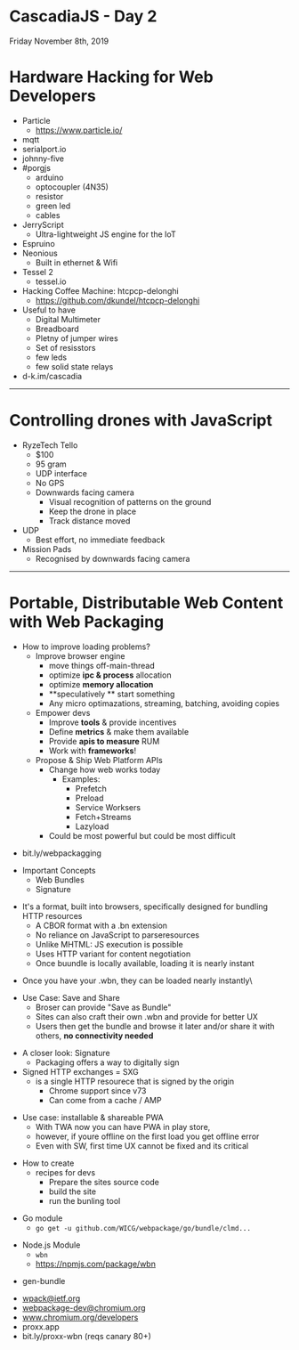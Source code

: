 # CascadiaJS - Day 2
Friday November 8th, 2019

# Hardware Hacking for Web Developers

* Particle 
  * https://www.particle.io/
* mqtt
* serialport.io
* johnny-five
* #porgjs
  * arduino
  * optocoupler (4N35)
  * resistor
  * green led
  * cables
* JerryScript
  * Ultra-lightweight JS engine for the IoT
* Espruino
* Neonious 
  * Built in ethernet & Wifi
* Tessel 2
  * tessel.io
* Hacking Coffee Machine: htcpcp-delonghi
  * https://github.com/dkundel/htcpcp-delonghi
* Useful to have
  * Digital Multimeter
  * Breadboard
  * Pletny of jumper wires
  * Set of resisstors
  * few leds
  * few solid state relays
* d-k.im/cascadia

---

# Controlling drones with JavaScript

* RyzeTech Tello
  * $100
  * 95 gram
  * UDP interface
  * No GPS
  * Downwards facing camera
    * Visual recognition of patterns on the ground
    * Keep the drone in place
    * Track distance moved
* UDP
  * Best effort, no immediate feedback
* Mission Pads
  * Recognised by downwards facing camera
  
---

# Portable, Distributable Web Content with Web Packaging

* How to improve loading problems?
  * Improve browser engine
    * move things off-main-thread
    * optimize **ipc & process** allocation
    * optimize **memory allocation**
    * **speculatively ** start something
    * Any micro optimazations, streaming, batching, avoiding copies
  * Empower devs
    * Improve **tools** & provide incentives
    * Define **metrics** & make them available
    * Provide **apis to measure** RUM
    * Work with **frameworks**!
  * Propose & Ship Web Platform APIs
    * Change how web works today
      * Examples:
        * Prefetch
        * Preload
        * Service Worksers
        * Fetch+Streams
        * Lazyload
    * Could be most powerful but could be most difficult

- bit.ly/webpackagging

* Important Concepts
  * Web Bundles
  * Signature

- It's a format, built into browsers, specifically designed for bundling HTTP resources
  - A CBOR format with a .bn extension
  - No reliance on JavaScript to parseresources
  - Unlike MHTML: JS execution is possible
  - Uses HTTP variant for content negotiation
  - Once buundle is locally available, loading it is nearly instant

* Once you have your .wbn, they can be loaded nearly instantly\

- Use Case: Save and Share
  * Broser can provide "Save as Bundle"
  * Sites can also craft their own .wbn and provide <link rel=alternat> for better UX
  * Users then get the bundle and browse it later and/or share it with others, **no connectivity needed**

* A closer look: Signature
  * Packaging offers a way to digitally sign
* Signed HTTP exchanges = SXG
  * is a single HTTP resourece that is signed by the origin
    * Chrome support since v73
    * Can come from a cache / AMP
  
- Use case: installable & shareable PWA
  - With TWA now you can have PWA in play store,
  - however, if youre offline on the first load you get offline error
  - Even with SW, first time UX cannot be fixed and its critical

* How to create
  * recipes for devs
    * Prepare the sites source code
    * build the site
    * run the bunling tool

- Go module
  * ```go get -u github.com/WICG/webpackage/go/bundle/clmd...```

* Node.js Module
  * `wbn`
  * https://npmjs.com/package/wbn

-  gen-bundle

* wpack@ietf.org
* webpackage-dev@chromium.org
* www.chromium.org/developers
* proxx.app
* bit.ly/proxx-wbn (reqs canary 80+)




